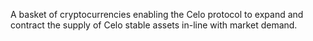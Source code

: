 A basket of cryptocurrencies enabling the Celo protocol to expand and contract the supply of Celo stable assets in-line with market demand.